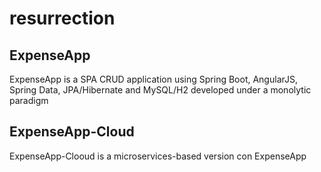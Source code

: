 # resurrection
## ExpenseApp
ExpenseApp is a SPA CRUD application using Spring Boot, AngularJS, Spring Data, JPA/Hibernate and MySQL/H2 developed under a monolytic paradigm
## ExpenseApp-Cloud
ExpenseApp-Clooud is a microservices-based version con ExpenseApp